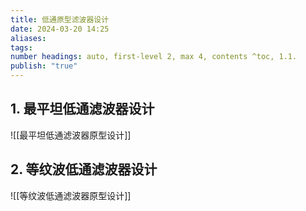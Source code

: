 ```yaml
---
title: 低通原型滤波器设计
date: 2024-03-20 14:25
aliases: 
tags: 
number headings: auto, first-level 2, max 4, contents ^toc, 1.1.
publish: "true"
---
```

## 1. 最平坦低通滤波器设计

![[最平坦低通滤波器原型设计]]

## 2. 等纹波低通滤波器设计

![[等纹波低通滤波器原型设计]]
